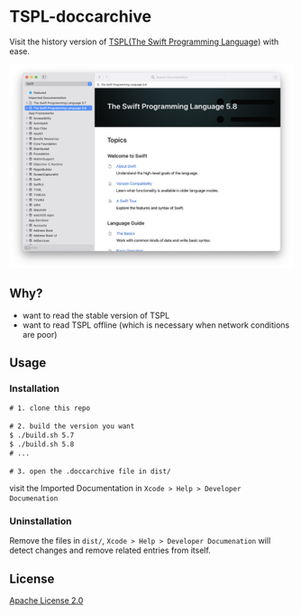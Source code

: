 # TSPL-doccarchive

Visit the history version of [TSPL(The Swift Programming Language)](https://github.com/apple/swift-book) with ease.

![Screenshot](./assets/screenshot.png)

## Why?

- want to read the stable version of TSPL
- want to read TSPL offline (which is necessary when network conditions are poor)

## Usage

### Installation

```shell
# 1. clone this repo

# 2. build the version you want
$ ./build.sh 5.7
$ ./build.sh 5.8
# ...

# 3. open the .doccarchive file in dist/
```

visit the Imported Documentation in `Xcode > Help > Developer Documenation`

### Uninstallation

Remove the files in `dist/`, `Xcode > Help > Developer Documenation` will detect changes and remove related entries from itself.

## License

[Apache License 2.0](http://www.apache.org/licenses/LICENSE-2.0)
